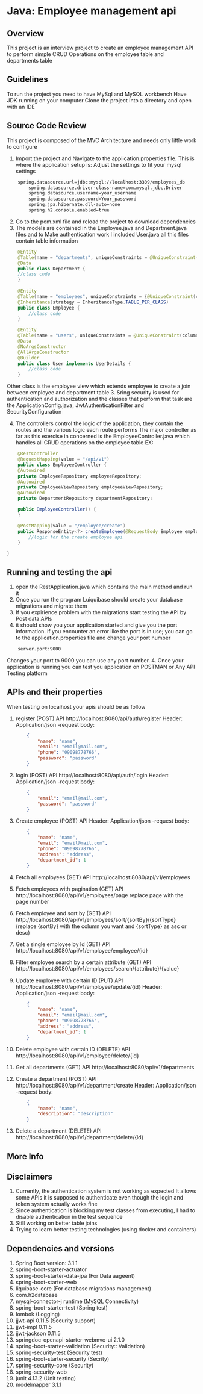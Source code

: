 # Java: Employee management api

## Overview
This project is an interview project to create an employee management API to perform simple
CRUD Operations on the employee table and departments table

## Guidelines
To run the project you need to have MySql and MySQL workbench
Have JDK running on your computer
Clone the project into a directory and open with an IDE

## Source Code Review
This project is composed of the MVC Architecture and needs only little work to configure



1. Import the project and Navigate to the application.properties file. This is where the application setup is:
   Adjust the settings to fit your mysql settings
```xml
    spring.datasource.url=jdbc:mysql://localhost:3309/employees_db
        spring.datasource.driver-class-name=com.mysql.jdbc.Driver
        spring.datasource.username=your_username
        spring.datasource.password=Your_password
        spring.jpa.hibernate.dll-auto=none
        spring.h2.console.enabled=true
```
2. Go to the pom.xml file and reload the project to download dependencies
2. The models are contained in the Employee.java and Department.java files and to
   Make authentication work I included User.java all this files contain table information
```java
    @Entity
    @Table(name = "departments", uniqueConstraints = @UniqueConstraint(columnNames = {"name"}))
    @Data
    public class Department {
    //class code
    }
    
    @Entity
    @Table(name = "employees", uniqueConstraints = {@UniqueConstraint(columnNames = {"email", "phone"})})
    @Inheritance(strategy = InheritanceType.TABLE_PER_CLASS)
    public class Employee {
        //class code
    }

    @Entity
    @Table(name = "users", uniqueConstraints = @UniqueConstraint(columnNames = {"email"}))
    @Data
    @NoArgsConstructor
    @AllArgsConstructor
    @Builder
    public class User implements UserDetails {
        //class code
    }
```
Other class is the employee view which extends employee to create a join between employee and department table
3. Sring security is used for authentication and authorization and the classes that perform that task
   are the ApplicationConfig.java, JwtAuthenticationFilter and SecurityConfiguration

4. The controllers control the logic of the application, they contain the routes and the various logic each route performs
   The major controller as far as this exercise in concerned is the EmployeeController.java which handles all CRUD
   operations on the employee table EX:
```java
    @RestController
    @RequestMapping(value = "/api/v1")
    public class EmployeeController {
    @Autowired
    private EmployeeRepository employeeRepository;
    @Autowired
    private EmployeeViewRepository employeeViewRepository;
    @Autowired
    private DepartmentRepository departmentRepository;

    public EmployeeController() {
    }

    @PostMapping(value = "/employee/create")
    public ResponseEntity<?> createEmployee(@RequestBody Employee employee) {
        //logic for the create employee api
    }

}


```

## Running and testing the api
1. open the RestApplication.java which contains the main method and run it
2. Once you run the program Luiquibase should create your database migrations and migrate them
3. If you expirience problem with the migrations start testing the API by Post data APIs
3. it should show you your application started and give you the port information. if you encounter an error
   like the port is in use; you can go to the application.properties file and change your port number
```xml
    server.port:9000 
```

Changes your port to 9000 you can use any port number.
4. Once your application is running you can test you application on POSTMAN or Any
   API Testing platform

## APIs and their properties
When testing on localhost your apis should be as follow
1. register (POST) API
   http://localhost:8080/api/auth/register
   Header:
   Application/json
   -request body:
    ```json
        {
            "name": "name",
            "email": "email@mail.com",
            "phone": "09098778766",
            "password": "password"
        }
   
    ```
2. login (POST) API
   http://localhost:8080/api/auth/login
   Header:
   Application/json
   -request body:
    ```json
        {            
            "email": "email@mail.com",
            "password": "password"
        }
   
    ```
3. Create employee (POST) API
   Header:
   Application/json
   -request body:
    ```json
        {
            "name": "name",
            "email": "email@mail.com",
            "phone": "09098778766",
            "address": "address",
            "department_id": 1
        }
   
    ```
4. Fetch all employees (GET) API
   http://localhost:8080/api/v1/employees
5. Fetch employees with pagination (GET) API
   http://localhost:8080/api/v1/employees/page
   replace page with the page number
6. Fetch employee and sort by (GET) API
   http://localhost:8080/api/v1/employees/sort/{sortBy}/{sortType} (replace {sortBy} with the column you want and {sortType} as asc or desc)

7. Get a single employee by Id (GET) API
   http://localhost:8080/api/v1/employee/employee/{id}

8. Filter employee search by a certain attribute (GET) API
   http://localhost:8080/api/v1/employees/search/{attribute}/{value}

9. Update employee with certain ID (PUT) API
   http://localhost:8080/api/v1/employee/update/{id}
   Header:
   Application/json
   -request body:
    ```json
        {
            "name": "name",
            "email": "email@mail.com",
            "phone": "09098778766",
            "address": "address",
            "department_id": 1
        }
   
    ```

10. Delete employee with certain ID (DELETE) API
    http://localhost:8080/api/v1/employee/delete/{id}

11. Get all departments (GET) API
    http://localhost:8080/api/v1/departments

12. Create a department (POST) API
    http://localhost:8080/api/v1/department/create
    Header:
    Application/json
    -request body:
    ```json
        {
            "name": "name",
            "description": "description"
        }

    ```

13. Delete a department (DELETE) API
    http://localhost:8080/api/v1/department/delete/{id}

## More Info


## Disclaimers
1. Currently, the authentication system is not working as expected It allows some APIs it is supposed to authenticate
   even though the login and token system actually works fine
2. Since authentication is blocking my test classes from executing, I had to disable authentication in the test sequence
3. Still working on better table joins
4. Trying to learn better testing technologies (using docker and containers)

## Dependencies and versions
1. Spring Boot version: 3.1.1
2. spring-boot-starter-actuator
3. spring-boot-starter-data-jpa (For Data aageent)
4. spring-boot-starter-web
5. liquibase-core (For database migrations management)
6. com.h2database
7. mysql-connector-j runtime (MySQL Connectivity)
8. spring-boot-starter-test (Spring test)
9. lombok (Logging)
10. jjwt-api 0.11.5 (Security support)
11. jjwt-impl 0.11.5
12. jjwt-jackson 0.11.5
13. springdoc-openapi-starter-webmvc-ui 2.1.0
14. spring-boot-starter-validation (Security:: Validation)
15. spring-security-test (Security test)
16. spring-boot-starter-security (Secrity)
17. spring-security-core (Security)
18. spring-security-web
19. junit 4.13.2 (Unit testing)
20. modelmapper 3.1.1

